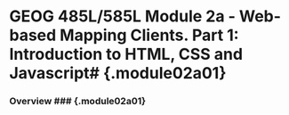 <!---------------------------------------------------------------------------->
<!-- Week 02 ----------------------------------------------------------------->
<!-- Lecture 02 a 01 --------------------------------------------------------->
<!-- Web-based Mapping Clients------------------------------------------------>
<!-- Introduction to HTML, CSS and Javascript--------------------------------->
<!---------------------------------------------------------------------------->

# GEOG 485L/585L Module 2a - Web-based Mapping Clients. Part 1: Introduction to HTML, CSS and Javascript# {.module02a01}

### Overview ###  {.module02a01}

